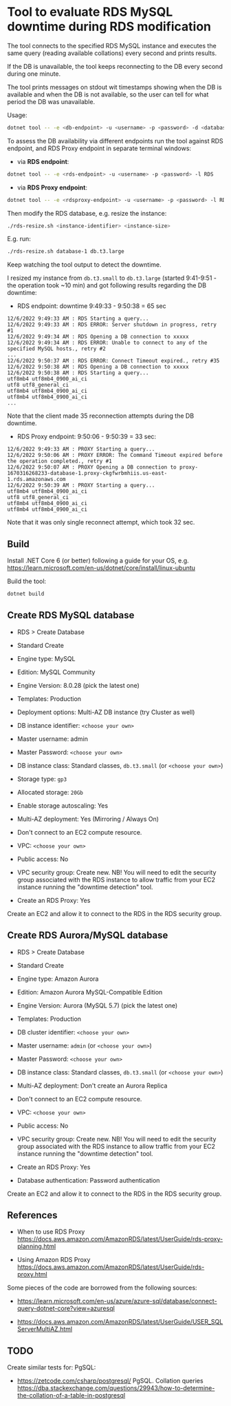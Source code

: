 # Tool to evaluate RDS MySQL downtime during RDS modification

The tool connects to the specified RDS MySQL instance and executes the same query (reading available collations) every second and prints results.

If the DB is unavailable, the tool keeps reconnecting to the DB every second during one minute.

The tool prints messages on stdout wit timestamps showing when the DB is available and when the DB is not available, so the user can tell for what period the DB was unavailable.

Usage:

```bash
dotnet tool -- -e <db-endpoint> -u <username> -p <password> -d <database> -l <label>
```

To assess the DB availability via different endpoints run the tool against RDS endpoint, and RDS Proxy endpoint in separate terminal windows:

* via **RDS endpoint**:

```bash
dotnet tool -- -e <rds-endpoint> -u <username> -p <password> -l RDS
```

* via **RDS Proxy endpoint**:

```bash
dotnet tool -- -e <rdsproxy-endpoint> -u <username> -p <password> -l RDSProxy
```

Then modify the RDS database, e.g. resize the instance:

```bash
./rds-resize.sh <instance-identifier> <instance-size>
```

E.g. run:

```bash
./rds-resize.sh database-1 db.t3.large
```

Keep watching the tool output to detect the downtime.

I resized my instance from `db.t3.small` to `db.t3.large` (started 9:41-9:51 - the operation took ~10 min) and got following results regarding the DB downtime:

* RDS endpoint: downtime 9:49:33 - 9:50:38 = 65 sec

```text
12/6/2022 9:49:33 AM : RDS Starting a query...
12/6/2022 9:49:33 AM : RDS ERROR: Server shutdown in progress, retry #1
12/6/2022 9:49:34 AM : RDS Opening a DB connection to xxxxx
12/6/2022 9:49:34 AM : RDS ERROR: Unable to connect to any of the specified MySQL hosts., retry #2
...
12/6/2022 9:50:37 AM : RDS ERROR: Connect Timeout expired., retry #35
12/6/2022 9:50:38 AM : RDS Opening a DB connection to xxxxx
12/6/2022 9:50:38 AM : RDS Starting a query...
utf8mb4 utf8mb4_0900_ai_ci
utf8 utf8_general_ci
utf8mb4 utf8mb4_0900_ai_ci
utf8mb4 utf8mb4_0900_ai_ci
...
```

Note that the client made 35 reconnection attempts during the DB downtime.

* RDS Proxy endpoint: 9:50:06 - 9:50:39 = 33 sec:

```text
12/6/2022 9:49:33 AM : PROXY Starting a query...
12/6/2022 9:50:06 AM : PROXY ERROR: The Command Timeout expired before the operation completed., retry #1
12/6/2022 9:50:07 AM : PROXY Opening a DB connection to proxy-1670316268233-database-1.proxy-ckgfwrbmhiis.us-east-1.rds.amazonaws.com
12/6/2022 9:50:39 AM : PROXY Starting a query...
utf8mb4 utf8mb4_0900_ai_ci
utf8 utf8_general_ci
utf8mb4 utf8mb4_0900_ai_ci
utf8mb4 utf8mb4_0900_ai_ci
```

Note that it was only single reconnect attempt, which took 32 sec.  


## Build

Install .NET Core 6 (or better) following a guide for your OS, e.g. <https://learn.microsoft.com/en-us/dotnet/core/install/linux-ubuntu>

Build the tool:

```bash
dotnet build
```

## Create RDS MySQL database

* RDS > Create Database

* Standard Create

* Engine type: MySQL

* Edition: MySQL Community

* Engine Version: 8.0.28 (pick the latest one)

* Templates: Production

* Deployment options: Multi-AZ DB instance (try Cluster as well)

* DB instance identifier: `<choose your own>`

* Master username: admin

* Master Password: `<choose your own>`

* DB instance class: Standard classes, `db.t3.small` (or `<choose your own>`)

* Storage type: `gp3`

* Allocated storage: `20Gb`

* Enable storage autoscaling: Yes

* Multi-AZ deployment: Yes (Mirroring / Always On)

* Don't connect to an EC2 compute resource.

* VPC: `<choose your own>`

* Public access: No

* VPC security group: Create new. NB! You will need to edit the security group associated with the RDS instance to allow traffic from your EC2 instance running the "downtime detection" tool.

* Create an RDS Proxy: Yes

Create an EC2 and allow it to connect to the RDS in the RDS security group.

## Create RDS Aurora/MySQL database

* RDS > Create Database

* Standard Create

* Engine type: Amazon Aurora

* Edition: Amazon Aurora MySQL-Compatible Edition

* Engine Version: Aurora (MySQL 5.7) (pick the latest one)

* Templates: Production

* DB cluster identifier: `<choose your own>`

* Master username: `admin` (or `<choose your own>`)

* Master Password: `<choose your own>`

* DB instance class: Standard classes, `db.t3.small` (or `<choose your own>`)

* Multi-AZ deployment: Don't create an Aurora Replica

* Don't connect to an EC2 compute resource.

* VPC: `<choose your own>`

* Public access: No

* VPC security group: Create new. NB! You will need to edit the security group associated with the RDS instance to allow traffic from your EC2 instance running the "downtime detection" tool.

* Create an RDS Proxy: Yes

* Database authentication: Password authentication

Create an EC2 and allow it to connect to the RDS in the RDS security group.

## References

* When to use RDS Proxy <https://docs.aws.amazon.com/AmazonRDS/latest/UserGuide/rds-proxy-planning.html>

* Using Amazon RDS Proxy <https://docs.aws.amazon.com/AmazonRDS/latest/UserGuide/rds-proxy.html>

Some pieces of the code are borrowed from the following sources:

* <https://learn.microsoft.com/en-us/azure/azure-sql/database/connect-query-dotnet-core?view=azuresql>

* <https://docs.aws.amazon.com/AmazonRDS/latest/UserGuide/USER_SQLServerMultiAZ.html>

## TODO

Create similar tests for: PgSQL:

* <https://zetcode.com/csharp/postgresql/> PgSQL. Collation queries <https://dba.stackexchange.com/questions/29943/how-to-determine-the-collation-of-a-table-in-postgresql>

